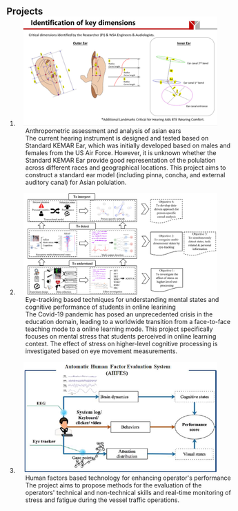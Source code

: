 <h2 id="publications" style="margin: 2px 0px -15px;">Projects</h2>

<div class="publications">
<ol class="bibliography">



<li>
<div class="pub-row">

  <div class="col-sm-3 abbr" style="position: relative;padding-right: 15px;padding-left: 15px;">
    <img src="assets/img/project_ear.png" class="teaser img-fluid z-depth-1">
  </div>

  <div class="col-sm-9" style="position: relative;width: 100%;padding-right: 15px;padding-left: 20px;">
    <div class="title">Anthropometric assessment and analysis of asian ears</div>
    <div>The current hearing instrument is designed and tested based on Standard KEMAR Ear, which was initially developed based on males and females from the US Air Force. However, it is unknown whether the Standard KEMAR Ear provide good representation of the polulation across different races and geographical locations. This project aims to construct a standard ear model (including pinna, concha, and external auditory canal) for Asian polulation. </div>
  </div>
  
</div>
</li>
  
<br>



<li>
<div class="pub-row">

  <div class="col-sm-3 abbr" style="position: relative;padding-right: 15px;padding-left: 15px;">
    <img src="assets/img/project_2.png" class="teaser img-fluid z-depth-1">
  </div>

  <div class="col-sm-9" style="position: relative;width: 100%;padding-right: 15px;padding-left: 20px;">
    <div class="title">Eye-tracking based techniques for understanding mental states and cognitive performance of students in online learining</div>
    <div>The Covid-19 pandemic has posed an unprecedented crisis in the education domain, leading to a worldwide transition from a face-to-face teaching mode to a online learning mode. This project specifically focuses on mental stress that students perceived in online learning context. The effect of stress on higher-level cognitive processing is investigated based on eye movement measurements.</div>
  </div>
  
</div>
</li>
  
<br>



<li>
<div class="pub-row">

  <div class="col-sm-3 abbr" style="position: relative;padding-right: 15px;padding-left: 15px;">
    <img src="assets/img/project_3.png" class="teaser img-fluid z-depth-1">
  </div>

  <div class="col-sm-9" style="position: relative;width: 100%;padding-right: 15px;padding-left: 20px;">
    <div class="title">Human factors based technology for enhancing operator's performance</div>
    <div> The project aims to propose methods for the evaluation of the operators' technical and non-technical skills and real-time monitoring of stress and fatigue during the vessel traffic operations.</div>
  </div>
  
</div>
</li>
  
<br>


</ol>
</div>